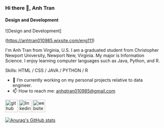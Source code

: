 ### Hi there 👋, Anh Tran
#### Design and Development
![Design and Development]

(https://anhtran010985.wixsite.com/eng111)

I'm Anh Tran from Virginia, U.S. I am a graduated student from Christopher Newport University, Newport New, Virginia. My major is Information Science. I enjoy learning computer languages such as Java, Python, and R.

Skills: HTML / CSS / JAVA / PYTHON / R

- 🔭 I’m currently working on my personal projects relative to data engineer. 
- 📫 How to reach me: anhqtran010985@gmail.com 


[<img src='https://cdn.jsdelivr.net/npm/simple-icons@3.0.1/icons/github.svg' alt='github' height='40'>](https://github.com/anhqtran85)  [<img src='https://cdn.jsdelivr.net/npm/simple-icons@3.0.1/icons/linkedin.svg' alt='linkedin' height='40'>](https://www.linkedin.com/in/anhqtran010985/)  [<img src='https://cdn.jsdelivr.net/npm/simple-icons@3.0.1/icons/icloud.svg' alt='website' height='40'>](https://anhtran010985.wixsite.com/eng111)  



[![Anurag's GitHub stats](https://github-readme-stats.vercel.app/api?username=anhqtran85)](https://github.com/anuraghazra/github-readme-stats)

